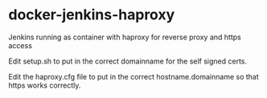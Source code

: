 # docker-jenkins-haproxy
Jenkins running as container with haproxy for reverse proxy and https access

Edit setup.sh to put in the correct domainname for the self signed certs.  

Edit the haproxy.cfg file to put in the correct hostname.domainname so that https works correctly.


